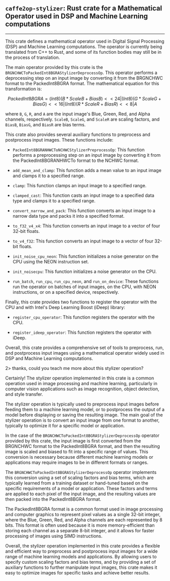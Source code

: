## `caffe2op-stylizer`: Rust crate for a Mathematical Operator used in DSP and Machine Learning computations

---

This crate defines a mathematical operator used in
Digital Signal Processing (DSP) and Machine
Learning computations. The operator is currently
being translated from C++ to Rust, and some of its
function bodies may still be in the process of
translation.

The main operator provided by this crate is the
`BRGNCHWCToPackedInt8BGRAStylizerDeprocessOp`. This
operator performs a deprocessing step on an input
image by converting it from the BRGNCHWC format to
the PackedInt8BGRA format. The mathematical
equation for this transformation is:

```math
PackedInt8BGRA = (Int8)(B * ScaleB + BiasB) << 24 | (Int8)(G * ScaleG + BiasG) << 16 | (Int8)(R * ScaleR + BiasR) << 8 | A
```

where `B`, `G`, `R`, and `A` are the input image's
Blue, Green, Red, and Alpha channels,
respectively. `ScaleB`, `ScaleG`, and `ScaleR` are
scaling factors, and `BiasB`, `BiasG`, and `BiasR`
are bias terms.

This crate also provides several auxiliary
functions to preprocess and postprocess input
images. These functions include:

- `PackedInt8BGRANHWCToNCHWCStylizerPreprocessOp`:
  This function performs a preprocessing step on
  an input image by converting it from the
  PackedInt8BGRANHWCTo format to the NCHWC format.

- `add_mean_and_clamp`: This function adds a mean
  value to an input image and clamps it to
  a specified range.

- `clamp`: This function clamps an input image to
  a specified range.

- `clamped_cast`: This function casts an input
  image to a specified data type and clamps it to
  a specified range.

- `convert_narrow_and_pack`: This function
  converts an input image to a narrow data type
  and packs it into a specified format.

- `to_f32_v4_x4`: This function converts an input
  image to a vector of four 32-bit floats.

- `to_v4_f32`: This function converts an input
  image to a vector of four 32-bit floats.

- `init_noise_cpu_neon`: This function initializes
  a noise generator on the CPU using the NEON
  instruction set.

- `init_noisecpu`: This function initializes
  a noise generator on the CPU.

- `run_batch`, `run_cpu`, `run_cpu_neon`, and
  `run_on_device`: These functions run the
  operator on batches of input images, on the CPU,
  with NEON instructions, or on a specified
  device, respectively.

Finally, this crate provides two functions to
register the operator with the CPU and with
Intel's Deep Learning Boost (iDeep) library:

- `register_cpu_operator`: This function registers
  the operator with the CPU.

- `register_ideep_operator`: This function
  registers the operator with iDeep.

Overall, this crate provides a comprehensive set
of tools to preprocess, run, and postprocess input
images using a mathematical operator widely used
in DSP and Machine Learning computations.

2> thanks, could you teach me more about this
stylizer operation?

Certainly! The stylizer operation implemented in
this crate is a common operation used in image
processing and machine learning, particularly in
computer vision applications such as image
recognition, object detection, and style transfer.

The stylizer operation is typically used to
preprocess input images before feeding them to
a machine learning model, or to postprocess the
output of a model before displaying or saving the
resulting image. The main goal of the stylizer
operation is to convert an input image from one
format to another, typically to optimize it for
a specific model or application.

In the case of the
`BRGNCHWCToPackedInt8BGRAStylizerDeprocessOp`
operator provided by this crate, the input image
is first converted from the BRGNCHWC format to the
PackedInt8BGRA format, and then the resulting
image is scaled and biased to fit into a specific
range of values. This conversion is necessary
because different machine learning models or
applications may require images to be in different
formats or ranges.

The `BRGNCHWCToPackedInt8BGRAStylizerDeprocessOp`
operator implements this conversion using a set of
scaling factors and bias terms, which are
typically learned from a training dataset or
hand-tuned based on the specific requirements of
a model or application. These factors and terms
are applied to each pixel of the input image, and
the resulting values are then packed into the
PackedInt8BGRA format.

The PackedInt8BGRA format is a common format used
in image processing and computer graphics to
represent pixel values as a single 32-bit integer,
where the Blue, Green, Red, and Alpha channels are
each represented by 8 bits. This format is often
used because it is more memory-efficient than
storing each channel as a separate 8-bit integer,
and it allows for faster processing of images
using SIMD instructions.

Overall, the stylizer operation implemented in
this crate provides a flexible and efficient way
to preprocess and postprocess input images for
a wide range of machine learning models and
applications. By allowing users to specify custom
scaling factors and bias terms, and by providing
a set of auxiliary functions to further manipulate
input images, this crate makes it easy to optimize
images for specific tasks and achieve better
results.
